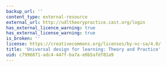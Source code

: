 ```yaml
---
backup_url: ''
content_type: external-resource
external_url: http://udltheorypractice.cast.org/login
has_external_licence_warning: true
has_external_license_warning: true
is_broken: ''
license: https://creativecommons.org/licenses/by-nc-sa/4.0/
title: 'Universal design for learning: Theory and Practice'
uid: c7996871-adc4-447f-ba7a-e0b5afdf81a9
---
```

